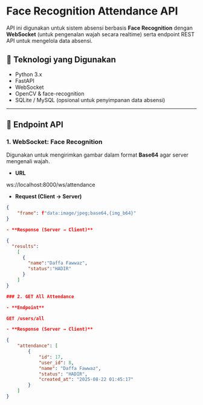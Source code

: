 # Face Recognition Attendance API

API ini digunakan untuk sistem absensi berbasis **Face Recognition** dengan **WebSocket** (untuk pengenalan wajah secara realtime) serta endpoint REST API untuk mengelola data absensi.

## 🚀 Teknologi yang Digunakan
- Python 3.x
- FastAPI
- WebSocket
- OpenCV & face-recognition
- SQLite / MySQL (opsional untuk penyimpanan data absensi)

---

## 🔌 Endpoint API

### 1. WebSocket: Face Recognition
Digunakan untuk mengirimkan gambar dalam format **Base64** agar server mengenali wajah.

- **URL**

ws://localhost:8000/ws/attendance

- **Request (Client → Server)**
```json
{
    "frame": f"data:image/jpeg;base64,{img_b64}"
}

- **Response (Server → Client)**

{
  "results":
    [
      {
        "name":"Daffa Fawwaz",
        "status":"HADIR"
      }
    ]
}

### 2. GET All Attendance

- **Endpoint**

GET /users/all

- **Response (Server → Client)**

{
    "attendance": [
        {
            "id": 17,
            "user_id": 8,
            "name": "Daffa Fawwaz",
            "status": "HADIR",
            "created_at": "2025-08-22 01:45:17"
        }
    ]
}






